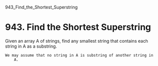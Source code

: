 943_Find_the_Shortest_Superstring
# 943. Find the Shortest Superstring

Given an array A of strings, find any smallest string that contains each string in
        A as a substring.

    We may assume that no string in A is substring of another string in
        A.